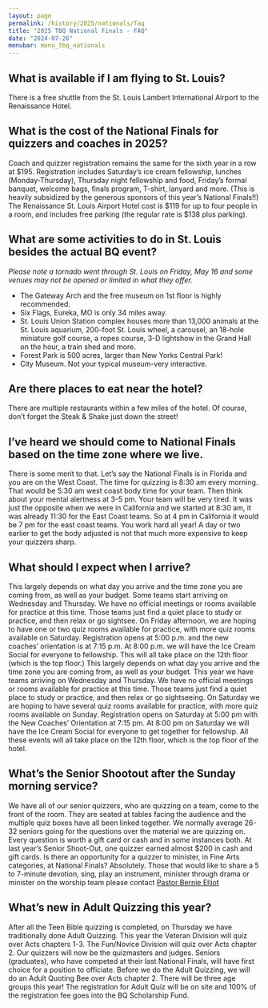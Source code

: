 ```yaml
---
layout: page
permalink: /history/2025/nationals/faq
title: "2025 TBQ National Finals - FAQ"
date: "2024-07-26"
menubar: menu_tbq_nationals
---
```


## What is available if I am flying to St. Louis?

There is a free shuttle from the St. Louis Lambert International Airport to the Renaissance Hotel.

## What is the cost of the National Finals for quizzers and coaches in 2025?

Coach and quizzer registration remains the same for the sixth year in a row at $195. Registration includes Saturday’s ice cream fellowship, lunches (Monday-Thursday), Thursday night fellowship and food, Friday’s formal banquet, welcome bags, finals program, T-shirt, lanyard and more. (This is heavily subsidized by the generous sponsors of this year’s National Finals!!) The Renaissance St. Louis Airport Hotel cost is $119 for up to four people in a room, and includes free parking (the regular rate is $138 plus parking).

## What are some activities to do in St. Louis besides the actual BQ event?

_Please note a tornado went through St. Louis on Friday, May 16 and some venues may not be opened or limited in what they offer._

-   The Gateway Arch and the free museum on 1st floor is highly recommended.
-   Six Flags, Eureka, MO is only 34 miles away.
-   St. Louis Union Station complex houses more than 13,000 animals at the St. Louis aquarium,
    200-foot St. Louis wheel, a carousel, an 18-hole miniature golf course, a ropes course, 3-D lightshow in the Grand Hall on the hour, a train shed and more.
-   Forest Park is 500 acres, larger than New Yorks Central Park!
-   City Museum. Not your typical museum-very interactive.

## Are there places to eat near the hotel?

There are multiple restaurants within a few miles of the hotel. Of course, don’t forget the Steak & Shake just down the street!

## I’ve heard we should come to National Finals based on the time zone where we live.

There is some merit to that. Let’s say the National Finals is in Florida and you are on the West Coast. The time for quizzing is 8:30 am every morning. That would be 5:30 am west coast body time for your team. Then think about your mental alertness at 3-5 pm. Your team will be very tired. It was just the opposite when we were in California and we started at 8:30 am, it was already 11:30 for the East Coast teams. So at 4 pm in California it would be 7 pm for the east coast teams. You work hard all year! A day or two earlier to get the body adjusted is not that much more expensive to keep your quizzers sharp.

## What should I expect when I arrive?

This largely depends on what day you arrive and the time zone you are coming from, as well as your budget. Some teams start arriving on Wednesday and Thursday. We have no official meetings or rooms available for practice at this time. Those teams just find a quiet place to study or practice, and then relax or go sightsee. On Friday afternoon, we are hoping to have one or two quiz rooms available for practice, with more quiz rooms available on Saturday. Registration opens at 5:00 p.m. and the new coaches’ orientation is at 7:15 p.m. At 8:00 p.m. we will have the Ice Cream Social for everyone to fellowship. This will all take place on the 12th floor (which is the top floor.)
This largely depends on what day you arrive and the time zone you are coming from, as well as your budget. This year we have teams arriving on Wednesday and Thursday. We have no official meetings or rooms available for practice at this time. Those teams just find a quiet place to study or practice, and then relax or go sightseeing. On Saturday we are hoping to have several quiz rooms available for practice, with more quiz rooms available on Sunday. Registration opens on Saturday at 5:00 pm with the New Coaches’ Orientation at 7:15 pm. At 8:00 pm on Saturday we will have the Ice Cream Social for everyone to get together for fellowship. All these events will all take place on the 12th floor, which is the top floor of the hotel.

## What’s the Senior Shootout after the Sunday morning service?

We have all of our senior quizzers, who are quizzing on a team, come to the front of the room. They are seated at tables facing the audience and the multiple quiz boxes have all been linked together. We normally average 26-32 seniors going for the questions over the material we are quizzing on. Every question is worth a gift card or cash and in some instances both. At last year’s Senior Shoot-Out, one quizzer earned almost $200 in cash and gift cards.
Is there an opportunity for a quizzer to minister, in Fine Arts categories, at National Finals?
Absolutely. Those that would like to share a 5 to 7-minute devotion, sing, play an instrument, minister through drama or minister on the worship team please contact [Pastor Bernie Elliot](mailto:PastorBernie@BibleQuiz.com)

## What’s new in Adult Quizzing this year?

After all the Teen Bible quizzing is completed, on Thursday we have traditionally done Adult Quizzing. This year the Veteran Division will quiz over Acts chapters 1-3. The Fun/Novice Division will quiz over Acts chapter 2. Our quizzers will now be the quizmasters and judges. Seniors (graduates), who have competed at their last National Finals, will have first choice for a position to officiate. Before we do the Adult Quizzing, we will do an Adult Quoting Bee over Acts chapter 2. There will be three age groups this year! The registration for Adult Quiz will be on site and 100% of the registration fee goes into the BQ Scholarship Fund.

<!-- <a href="{% link _pages/history/2025/nationals/index.md %}" class="button is-primary">Back to National Finals Home</a> -->

